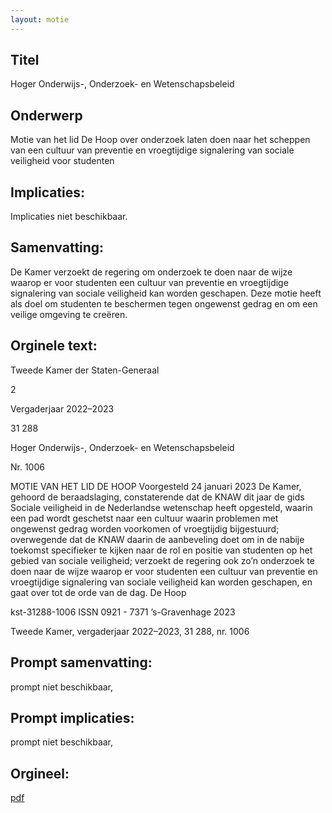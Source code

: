 ```yaml
---
layout: motie
---
```

## Titel
Hoger Onderwijs-, Onderzoek- en Wetenschapsbeleid
## Onderwerp
Motie van het lid De Hoop over onderzoek laten doen naar het scheppen van een cultuur van preventie en vroegtijdige signalering van sociale veiligheid voor studenten 
## Implicaties:
Implicaties niet beschikbaar.
## Samenvatting:

De Kamer verzoekt de regering om onderzoek te doen naar de wijze waarop er voor studenten een cultuur van preventie en vroegtijdige signalering van sociale veiligheid kan worden geschapen. Deze motie heeft als doel om studenten te beschermen tegen ongewenst gedrag en om een veilige omgeving te creëren.
## Orginele text:


Tweede Kamer der Staten-Generaal

2

Vergaderjaar 2022–2023

31 288

Hoger Onderwijs-, Onderzoek- en
Wetenschapsbeleid

Nr. 1006

MOTIE VAN HET LID DE HOOP
Voorgesteld 24 januari 2023
De Kamer,
gehoord de beraadslaging,
constaterende dat de KNAW dit jaar de gids Sociale veiligheid in de
Nederlandse wetenschap heeft opgesteld, waarin een pad wordt
geschetst naar een cultuur waarin problemen met ongewenst gedrag
worden voorkomen of vroegtijdig bijgestuurd;
overwegende dat de KNAW daarin de aanbeveling doet om in de nabije
toekomst specifieker te kijken naar de rol en positie van studenten op het
gebied van sociale veiligheid;
verzoekt de regering ook zo’n onderzoek te doen naar de wijze waarop er
voor studenten een cultuur van preventie en vroegtijdige signalering van
sociale veiligheid kan worden geschapen,
en gaat over tot de orde van de dag.
De Hoop

kst-31288-1006
ISSN 0921 - 7371
’s-Gravenhage 2023

Tweede Kamer, vergaderjaar 2022–2023, 31 288, nr. 1006


## Prompt samenvatting:
prompt niet beschikbaar,

## Prompt implicaties:
prompt niet beschikbaar,
## Orgineel:
[pdf](https://gegevensmagazijn.tweedekamer.nl/OData/v4/2.0/Document(b9939bf3-324c-41b2-aa80-b1b6db81e97a)/resource)

